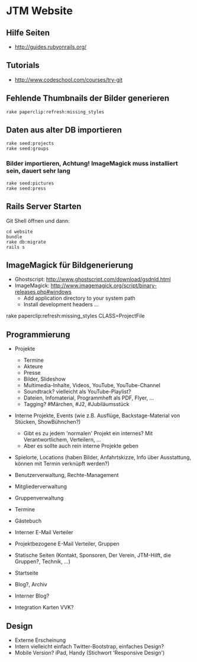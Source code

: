 # JTM Website

## Hilfe Seiten
- http://guides.rubyonrails.org/

## Tutorials
- http://www.codeschool.com/courses/try-git


## Fehlende Thumbnails der Bilder generieren
	rake paperclip:refresh:missing_styles

## Daten aus alter DB importieren
	rake seed:projects
	rake seed:groups
	
### Bilder importieren, Achtung! ImageMagick muss installiert sein, dauert sehr lang
	rake seed:pictures
	rake seed:press

## Rails Server Starten
Git Shell öffnen und dann:

	cd website
	bundle
	rake db:migrate
	rails s



## ImageMagick für Bildgenerierung
- Ghostscript: http://www.ghostscript.com/download/gsdnld.html
- ImageMagick: http://www.imagemagick.org/script/binary-releases.php#windows
	- Add application directory to your system path
	- Install development headers ...
	
rake paperclip:refresh:missing_styles CLASS=ProjectFile

## Programmierung

- Projekte
	- Termine
	- Akteure
	- Presse
	- Bilder, Slideshow
	- Multimedia-Inhalte, Videos, YouTube, YouTube-Channel
	- Soundtrack? vielleicht als YouTube-Playlist?
	- Dateien, Infomaterial, Programmheft als PDF, Flyer, ...
	- Tagging?  #Märchen, #J2, #Jubiläumsstück
- Interne Projekte, Events (wie z.B. Ausflüge, Backstage-Material von Stücken, ShowBühnchen?)
	- Gibt es zu jedem 'normalen' Projekt ein internes? Mit Verantwortlichem, Verteilern, ...
	- Aber es sollte auch rein interne Projekte geben

- Spielorte, Locations (haben Bilder, Anfahrtskizze, Info über Ausstattung, können mit Termin verknüpft werden?)



- Benutzerverwaltung, Rechte-Management

- Mitgliederverwaltung
- Gruppenverwaltung
- Termine
- Gästebuch
- Interner E-Mail Verteiler
- Projektbezogene E-Mail Verteiler, Gruppen

- Statische Seiten (Kontakt, Sponsoren, Der Verein, JTM-Hilft, die Gruppen?, Technik, ...)
- Startseite
- Blog?, Archiv
- Interner Blog?

- Integration Karten VVK?


## Design
- Externe Erscheinung
- Intern vielleicht einfach Twitter-Bootstrap, einfaches Design?
- Mobile Version? iPad, Handy (Stichwort 'Responsive Design')